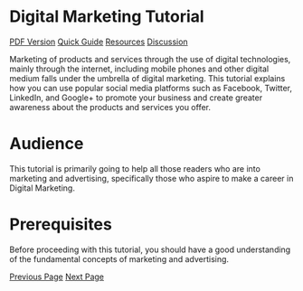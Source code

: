 # Digital Marketing Tutorial
[PDF Version](../digital_marketing/digital_marketing_pdf_version.md)
[Quick Guide](../digital_marketing/digital_marketing_quick_guide.md)
[Resources](../digital_marketing/digital_marketing_useful_resources.md)
[Discussion](../digital_marketing/digital_marketing_discussion.md)

Marketing of products and services through the use of digital technologies, mainly through the internet, including mobile phones and other digital medium falls under the umbrella of digital marketing. This tutorial explains how you can use popular social media platforms such as Facebook, Twitter, LinkedIn, and Google+ to promote your business and create greater awareness about the products and services you offer.

# Audience
This tutorial is primarily going to help all those readers who are into marketing and advertising, specifically those who aspire to make a career in Digital Marketing.

# Prerequisites
Before proceeding with this tutorial, you should have a good understanding of the fundamental concepts of marketing and advertising.


[Previous Page](../digital_marketing/index.md) [Next Page](../digital_marketing/digital_marketing_overview.md) 
